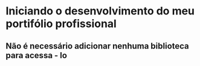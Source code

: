 # Iniciando o desenvolvimento do meu portifólio profissional

## Não é necessário adicionar nenhuma biblioteca para acessa - lo
